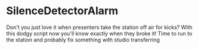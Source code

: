 # SilenceDetectorAlarm
Don't you just love it when presenters take the station off air for kicks? With this dodgy script now you'll know exactly when they broke it! Time to run to the station and probably fix something with studio transferring
